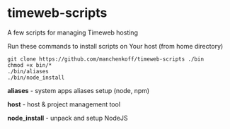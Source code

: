 # timeweb-scripts
A few scripts for managing Timeweb hosting

Run these commands to install scripts on Your host (from home directory)

```
git clone https://github.com/manchenkoff/timeweb-scripts ./bin
chmod +x bin/*
./bin/aliases
./bin/node_install
```

**aliases** - system apps aliases setup (node, npm)

**host** - host & project management tool

**node_install** - unpack and setup NodeJS
